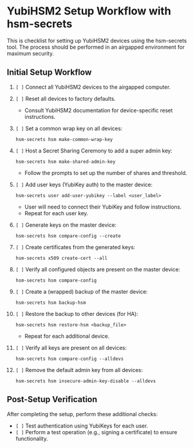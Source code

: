 # YubiHSM2 Setup Workflow with hsm-secrets

This is checklist for setting up YubiHSM2 devices using the hsm-secrets tool.
The process should be performed in an airgapped environment for maximum security.

## Initial Setup Workflow

1. `[ ]` Connect all YubiHSM2 devices to the airgapped computer.

2. `[ ]` Reset all devices to factory defaults.
   - Consult YubiHSM2 documentation for device-specific reset instructions.

3. `[ ]` Set a common wrap key on all devices:
   ```
   hsm-secrets hsm make-common-wrap-key
   ```

4. `[ ]` Host a Secret Sharing Ceremony to add a super admin key:
   ```
   hsm-secrets hsm make-shared-admin-key
   ```
   - Follow the prompts to set up the number of shares and threshold.

5. `[ ]` Add user keys (YubiKey auth) to the master device:
   ```
   hsm-secrets user add-user-yubikey --label <user_label>
   ```
   - User will need to connect their YubiKey and follow instructions.
   - Repeat for each user key.

6. `[ ]` Generate keys on the master device:
   ```
   hsm-secrets hsm compare-config --create
   ```

7. `[ ]` Create certificates from the generated keys:
   ```
   hsm-secrets x509 create-cert --all
   ```

8. `[ ]` Verify all configured objects are present on the master device:
   ```
   hsm-secrets hsm compare-config
   ```

9. `[ ]` Create a (wrapped) backup of the master device:
   ```
   hsm-secrets hsm backup-hsm
   ```

10. `[ ]` Restore the backup to other devices (for HA):
    ```
    hsm-secrets hsm restore-hsm <backup_file>
    ```
    - Repeat for each additional device.

11. `[ ]` Verify all keys are present on all devices:
    ```
    hsm-secrets hsm compare-config --alldevs
    ```

12. `[ ]` Remove the default admin key from all devices:
    ```
    hsm-secrets hsm insecure-admin-key-disable --alldevs
    ```

## Post-Setup Verification

After completing the setup, perform these additional checks:

- `[ ]` Test authentication using YubiKeys for each user.
- `[ ]` Perform a test operation (e.g., signing a certificate) to ensure functionality.

